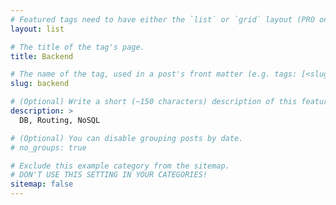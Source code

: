 ```yaml
---
# Featured tags need to have either the `list` or `grid` layout (PRO only).
layout: list

# The title of the tag's page.
title: Backend

# The name of the tag, used in a post's front matter (e.g. tags: [<slug>]).
slug: backend

# (Optional) Write a short (~150 characters) description of this featured tag.
description: >
  DB, Routing, NoSQL

# (Optional) You can disable grouping posts by date.
# no_groups: true

# Exclude this example category from the sitemap.
# DON'T USE THIS SETTING IN YOUR CATEGORIES!
sitemap: false
---
```

